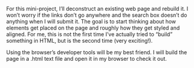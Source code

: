 For this mini-project, I’ll deconstruct an existing web page and rebuild it. I won’t worry if the links don’t go anywhere and the search box doesn’t do anything when I will submit it. The goal is to start thinking about how elements get placed on the page and roughly how they get styled and aligned. For me, this is not the first time I’ve actually tried to “build” something in HTML, but is the second time (very exciting!).

Using the browser’s developer tools will be my best friend. I will build the page in a .html text file and open it in my browser to check it out.

